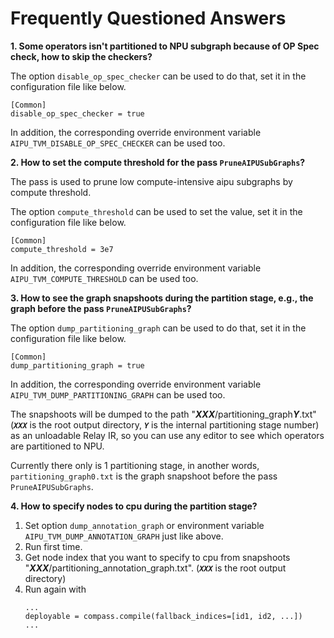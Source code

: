 <!---SPDX-License-Identifier: Apache-2.0-->
<!---Copyright (c) 2023 Arm Technology (China) Co. Ltd.-->

# Frequently Questioned Answers

**1. Some operators isn't partitioned to NPU subgraph because of OP Spec check,
how to skip the checkers?**

The option `disable_op_spec_checker` can be used to do that, set it in the
configuration file like below.
```
[Common]
disable_op_spec_checker = true
```
In addition, the corresponding override environment variable
`AIPU_TVM_DISABLE_OP_SPEC_CHECKER` can be used too.

**2. How to set the compute threshold for the pass `PruneAIPUSubGraphs`?**

The pass is used to prune low compute-intensive aipu subgraphs by compute threshold.

The option `compute_threshold` can be used to set the value, set it in the
configuration file like below.
```
[Common]
compute_threshold = 3e7
```
In addition, the corresponding override environment variable
`AIPU_TVM_COMPUTE_THRESHOLD` can be used too.

**3. How to see the graph snapshoots during the partition stage, e.g., the graph
before the pass `PruneAIPUSubGraphs`?**

The option `dump_partitioning_graph` can be used to do that, set it in the
configuration file like below.
```
[Common]
dump_partitioning_graph = true
```
In addition, the corresponding override environment variable
`AIPU_TVM_DUMP_PARTITIONING_GRAPH` can be used too.

The snapshoots will be dumped to the path
"***XXX***/partitioning_graph***Y***.txt" (***`XXX`*** is the root output
directory, ***`Y`*** is the internal partitioning stage number) as an unloadable
Relay IR, so you can use any editor to see which operators are partitioned to
NPU.

Currently there only is 1 partitioning stage, in another words,
`partitioning_graph0.txt` is the graph snapshoot before the pass
`PruneAIPUSubGraphs`.

**4. How to specify nodes to cpu during the partition stage?**
1. Set option `dump_annotation_graph` or environment variable
   `AIPU_TVM_DUMP_ANNOTATION_GRAPH` just like above.
2. Run first time.
3. Get node index that you want to specify to cpu from snapshoots "***XXX***/partitioning_annotation_graph.txt".
   (***`XXX`*** is the root output directory)
4. Run again with
    ```
    ...
    deployable = compass.compile(fallback_indices=[id1, id2, ...])
    ...
    ```
